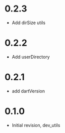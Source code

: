 # 0.2.3

- Add dirSize utils

# 0.2.2

- Add userDirectory

# 0.2.1

- add dartVersion

# 0.1.0

- Initial revision, dev_utils